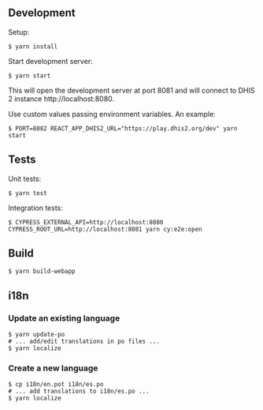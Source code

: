 ## Development

Setup:

```
$ yarn install
```

Start development server:

```
$ yarn start
```

This will open the development server at port 8081 and will connect to DHIS 2 instance http://localhost:8080.

Use custom values passing environment variables. An example:

```
$ PORT=8082 REACT_APP_DHIS2_URL="https://play.dhis2.org/dev" yarn start
```

## Tests

Unit tests:

```
$ yarn test
```

Integration tests:

```
$ CYPRESS_EXTERNAL_API=http://localhost:8080 CYPRESS_ROOT_URL=http://localhost:8081 yarn cy:e2e:open
```

## Build

```
$ yarn build-webapp
```

## i18n

### Update an existing language

```
$ yarn update-po
# ... add/edit translations in po files ...
$ yarn localize
```

### Create a new language

```
$ cp i18n/en.pot i18n/es.po
# ... add translations to i18n/es.po ...
$ yarn localize
```
